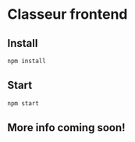 # Classeur frontend

## Install

```sh
npm install
```

## Start

```sh
npm start
```

## More info coming soon!